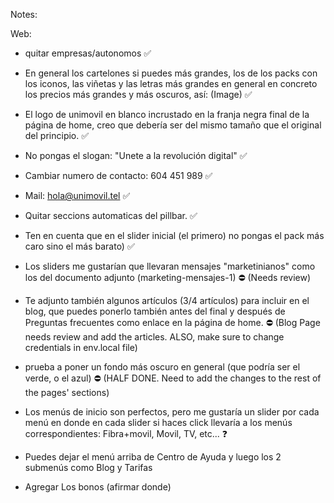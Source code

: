 Notes:

Web:
- quitar empresas/autonomos ✅
- En general los cartelones si puedes más grandes, los de los packs con los iconos, las viñetas y las letras más grandes en general en concreto los precios más grandes y más oscuros, así: (Image) ✅
- El logo de unimovil en blanco incrustado en la franja negra final de la página de home, creo que debería ser del mismo tamaño que el original del principio. ✅ 
- No pongas el slogan: "Unete a la revolución digital" ✅
- Cambiar numero de contacto: 604 451 989 ✅
- Mail: hola@unimovil.tel ✅
- Quitar seccions automaticas del pillbar. ✅
- Ten en cuenta que en el slider inicial (el primero) no pongas el pack más caro sino el más barato) ✅
- Los sliders me gustarían que llevaran mensajes "marketinianos" como los del documento adjunto (marketing-mensajes-1) ⛔ (Needs review)

- Te adjunto también algunos artículos (3/4 artículos) para incluir en el blog, que puedes ponerlo también antes del final y después de Preguntas frecuentes como enlace en la página de home. ⛔ (Blog Page needs review and add the articles. ALSO, make sure to change credentials in env.local file)

- prueba a poner un fondo más oscuro en general (que podría ser el verde, o el azul) ⛔ (HALF DONE. Need to add the changes to the rest of the pages' sections)

- Los menús de inicio son perfectos, pero me gustaría un slider por cada menú en donde en cada slider si haces click llevaría a los menús correspondientes: Fibra+movil, Movil, TV, etc... ❓

- Puedes dejar el menú arriba de Centro de Ayuda y luego los 2 submenús como Blog y Tarifas

- Agregar Los bonos (afirmar donde)